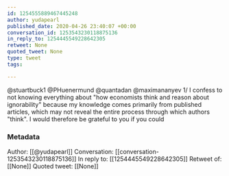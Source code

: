 ```yaml
---
id: 1254555889467445248
author: yudapearl
published_date: 2020-04-26 23:40:07 +00:00
conversation_id: 1253543230118875136
in_reply_to: 1254445549228642305
retweet: None
quoted_tweet: None
type: tweet
tags:

---
```


@stuartbuck1 @PHuenermund @quantadan @maximananyev 1/ I confess to not knowing everything about "how economists think and reason about ignorability" because my knowledge comes primarily from published articles, which may not reveal the entire process through which authors "think". I would therefore be grateful to you if you could

### Metadata

Author: [[@yudapearl]]
Conversation: [[conversation-1253543230118875136]]
In reply to: [[1254445549228642305]]
Retweet of: [[None]]
Quoted tweet: [[None]]
